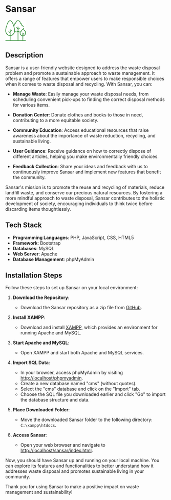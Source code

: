 # Sansar

![Sansar Logo](assets/img/icon/icon-2.png)

## Description

Sansar is a user-friendly website designed to address the waste disposal problem and promote a sustainable approach to waste management. It offers a range of features that empower users to make responsible choices when it comes to waste disposal and recycling. With Sansar, you can:

- **Manage Waste**: Easily manage your waste disposal needs, from scheduling convenient pick-ups to finding the correct disposal methods for various items.

- **Donation Center**: Donate clothes and books to those in need, contributing to a more equitable society.

- **Community Education**: Access educational resources that raise awareness about the importance of waste reduction, recycling, and sustainable living.

- **User Guidance**: Receive guidance on how to correctly dispose of different articles, helping you make environmentally friendly choices.

- **Feedback Collection**: Share your ideas and feedback with us to continuously improve Sansar and implement new features that benefit the community.

Sansar's mission is to promote the reuse and recycling of materials, reduce landfill waste, and conserve our precious natural resources. By fostering a more mindful approach to waste disposal, Sansar contributes to the holistic development of society, encouraging individuals to think twice before discarding items thoughtlessly.

## Tech Stack

- **Programming Languages**: PHP, JavaScript, CSS, HTML5
- **Framework**: Bootstrap
- **Databases**: MySQL
- **Web Server**: Apache
- **Database Management**: phpMyAdmin

## Installation Steps

Follow these steps to set up Sansar on your local environment:

1. **Download the Repository**:
   - Download the Sansar repository as a zip file from [GitHub](https://github.com/your-username/sansar).

2. **Install XAMPP**:
   - Download and install [XAMPP](https://www.apachefriends.org/index.html), which provides an environment for running Apache and MySQL.

3. **Start Apache and MySQL**:
   - Open XAMPP and start both Apache and MySQL services.

4. **Import SQL Data**:
   - In your browser, access phpMyAdmin by visiting [http://localhost/phpmyadmin](http://localhost/phpmyadmin).
   - Create a new database named "cms" (without quotes).
   - Select the "cms" database and click on the "Import" tab.
   - Choose the SQL file you downloaded earlier and click "Go" to import the database structure and data.

5. **Place Downloaded Folder**:
   - Move the downloaded Sansar folder to the following directory: `C:\xampp\htdocs`.

6. **Access Sansar**:
   - Open your web browser and navigate to [http://localhost/sansar/index.html](http://localhost/sansar/index.html).

Now, you should have Sansar up and running on your local machine. You can explore its features and functionalities to better understand how it addresses waste disposal and promotes sustainable living in your community.

Thank you for using Sansar to make a positive impact on waste management and sustainability!
                    
